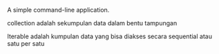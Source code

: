 A simple command-line application.

collection adalah sekumpulan data dalam bentu tampungan

Iterable adalah kumpulan data yang bisa diakses secara sequential atau satu per satu
